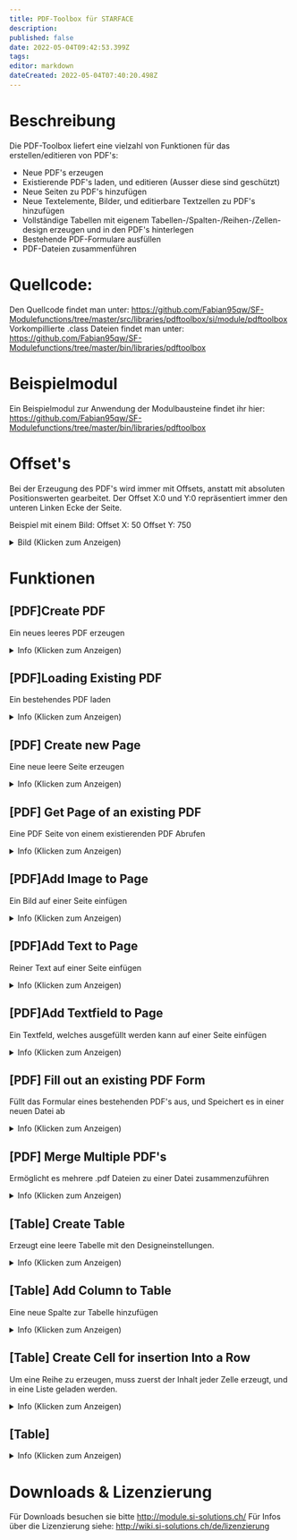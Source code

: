 ```yaml
---
title: PDF-Toolbox für STARFACE
description: 
published: false
date: 2022-05-04T09:42:53.399Z
tags: 
editor: markdown
dateCreated: 2022-05-04T07:40:20.498Z
---
```


# Beschreibung
Die PDF-Toolbox liefert eine vielzahl von Funktionen für das erstellen/editieren von PDF's:

- Neue PDF's erzeugen
- Existierende PDF's laden, und editieren (Ausser diese sind geschützt)
- Neue Seiten zu PDF's hinzufügen
- Neue Textelemente, Bilder, und editierbare Textzellen zu PDF's hinzufügen
- Vollständige Tabellen mit eigenem Tabellen-/Spalten-/Reihen-/Zellen-design erzeugen und in den PDF's hinterlegen
- Bestehende PDF-Formulare ausfüllen
- PDF-Dateien zusammenführen

# Quellcode:
Den Quellcode findet man unter: https://github.com/Fabian95qw/SF-Modulefunctions/tree/master/src/libraries/pdftoolbox/si/module/pdftoolbox
Vorkompillierte .class Dateien findet man unter: https://github.com/Fabian95qw/SF-Modulefunctions/tree/master/bin/libraries/pdftoolbox

# Beispielmodul
Ein Beispielmodul zur Anwendung der Modulbausteine findet ihr hier: https://github.com/Fabian95qw/SF-Modulefunctions/tree/master/bin/libraries/pdftoolbox

# Offset's
Bei der Erzeugung des PDF's wird immer mit Offsets, anstatt mit absoluten Positionswerten gearbeitet.
Der Offset X:0 und Y:0 repräsentiert immer den unteren Linken Ecke der Seite.

Beispiel mit einem Bild:
Offset X: 50
Offset Y: 750

<details>
  <summary>Bild (Klicken zum Anzeigen)</summary>
	
![Offset.PNG](/uploads/pdftoolbox/Offset.PNG)
   
</details>


# Funktionen

## \[PDF\]Create PDF
Ein neues leeres PDF erzeugen
<details>
  <summary>Info (Klicken zum Anzeigen)</summary>
	
  ### Outputvariablen:
  PDF (OBJECT) Repräsentiert ein leeres PDF, welches sich im Arbeitsspeicher befindet. Dieses Objekt wird am schluss benötigt, umd es auf die Festplatte zu schreiben.
   
</details>

## \[PDF\]Loading Existing PDF
Ein bestehendes PDF laden
<details>
  <summary>Info (Klicken zum Anzeigen)</summary>
	
### Inputvariablen:
Sourcefile (STRING): Der Absolute Pfad, zum PDF, welches fürs editieren geladen werden soll
  
>  PDF's welche einen Schreibschutz haben können nicht editiert werden  {.is-warning}

### Outputvariablen:
PDF (OBJECT) Repräsentiert das geladene PDF welches sich im Arbeitsspeicher befindet. Dieses Objekt wird am schluss benötigt, umd die Änderungen am PDF wieder auf die Festplatte zu schreiben-
     
</details>

## \[PDF\] Create new Page
Eine neue leere Seite erzeugen
<details>
  <summary>Info (Klicken zum Anzeigen)</summary>

### Inputvariablen:
PageSize (LEGAL ,LETTER ,A0 ,A1 ,A2 ,A3 ,A4 ,A5 ,A6), die grösse der neu zu erzeugenden Seite

### Outputvariablen:
Page (OBJECT): Repräsentiert eine leeres Seite, welches sich im Arbeitsspeicher befindet. **Diese Seite muss einem PDF Zugewiesen werden, damit diese im entsprechenden PDF abgespeichert wird.**

</details>

## \[PDF\] Get Page of an existing PDF
Eine PDF Seite von einem existierenden PDF Abrufen
<details>
  <summary>Info (Klicken zum Anzeigen)</summary>
	
### Inputvariablen:
  PDF (OBJECT) Repräsentiert das geladene PDF welches sich im Arbeitsspeicher befindet.
  PageNumber (NUMBER): Die Seitennummer, welche extrahiert werden soll
  
### Outputvariablen:
Page (OBJECT): Repräsentiert die entsprechende Seite vom PDF. **Diese Seite muss dem PDF nicht erneut zugewiesen werden, damit sie abgespeichert wird.**

</details>

## \[PDF\]Add Image to Page
Ein Bild auf einer Seite einfügen
<details>
  <summary>Info (Klicken zum Anzeigen)</summary>
	
### Inputvariablen:
  PDF (OBJECT) Das PDF, zu dem das Bild hinzugefügt werden soll.
  Page (OBJECT): Die Seite in diesem PDF, zu dem das Bild hinzugefügt werden soll.
  Path to Image (STRING): Der Pfad zum Bild, welches eingefügt werden soll.
  Width (NUMBER): Das Bild wird auf diese Länge Skaliert. Wenn 0 gesetzt wird, bleibt es auf Originalgrösse
  Height (NUMBER): Das Bild wird auf diese Höhe Skaliert. Wenn 0 gesetzt wird, bleibt es auf Originalgrösse
  Offset X (NUMBER): Offset in Breite
  Offset Y (NUMBER): Offset in Höhe
  
</details>

## \[PDF\]Add Text to Page
Reiner Text auf einer Seite einfügen
<details>
  <summary>Info (Klicken zum Anzeigen)</summary>
	
### Inputvariablen:
  PDF (OBJECT) Das PDF, zu dem das Bild hinzugefügt werden soll.
  Page (OBJECT): Die Seite in diesem PDF, zu dem das Bild hinzugefügt werden soll.
  Text (STRING): Der Text, welcher dort Platziert werden soll
  Font (DEFAULT, HELVETICA, HELVETICA_BOLD, HELVETICA_BOLD_OBLIQUE, HELVETICA_OBLIQUE, COURIER, COURIER_BOLD, COURIER_BOLD_OBLIQUE, COURIER_OBLIQUE, SYMBOL, TIMES_BOLD, TIMES_BOLD_ITALIC, TIMES_ITALIC, TIMES_ROMAN, ZAPF_DINGBATS): Die Schriftart
  Font Size (NUMBER): Schriftgrösse [pt]
  Offset X (NUMBER): Offset in Breite
  Offset Y (NUMBER): Offset in Höhe
  
</details>

## \[PDF\]Add Textfield to Page
Ein Textfeld, welches ausgefüllt werden kann auf einer Seite einfügen
<details>
  <summary>Info (Klicken zum Anzeigen)</summary>
	
### Inputvariablen:
  PDF (OBJECT) Das PDF, zu dem das Bild hinzugefügt werden soll.
  Page (OBJECT): Die Seite in diesem PDF, zu dem das Bild hinzugefügt werden soll.
  Fieldname (STRING): Der Name des Formularfelds. Dies wird bei der Auswertung von Formularen benötigt.
  Text (STRING): Der Text, der Vorbefüllt werden soll
  Width (NUMBER): Das Textfeld wird auf diese Länge skaliert. 
  Height (NUMBER): Das Textfeld wird auf diese Höhe skaliert.
  Offset X (NUMBER): Offset in Breite
  Offset Y (NUMBER): Offset in Höhe
  Bordercolor (R,G,B): Die Farbe des Feldrandes im Format [R,G,B] Z.b. 255,128,64
  Backgroundcolor: Die Farbe des Hintergrunds (Bei aktiver selektion)im Format [R,G,B] Z.b. 255,128,64
  Allow Editing of Textfield: Ob der Inhalt dieses Textfeldes editiert werden darf.
  
</details>

## \[PDF\] Fill out an existing PDF Form
Füllt das Formular eines bestehenden PDF's aus, und Speichert es in einer neuen Datei ab
<details>
  <summary>Info (Klicken zum Anzeigen)</summary>
	
### Inputvariablen:

Template (STRING): Das Originale Formular/die Vorlage, die Befüllt werden soll.
Targetfile (STRING): Wo die Ausgefüllte Version abgespeichert werden soll.
Mapping (MAP) Map<Fieldname, Content> Setzt den Inhalt eines Felds basierend auf dem Felnamen. Z.b.: {'Textbox1', '7.2.0.1'} setzt den Inhalt der "Textbox1" auf den Wert "7.2.0.1"
Replacement (MAP) Map<Searchstring, Replacementstring>.Ersetzt den Inhalt eines Feldes basierend auf dem Suchbegriff. Z.b. {'%SFVersion%'. '7.2.0.1'} Prüft alle Felder auf den Wert "%SFVersion%" und ersetzt alle gefundenen Instanzen davon mit "7.2.0.1".
Beispiel: Feld beinhaltet: "STARFACE-Version:%SFVersion%" Ergebnis: "STARFACE-Version:7.2.0.1"
SetReadOnly (BOOLEAN) Sets edited Fields to readonly, so they can't be edited by hand later on
</details>

## \[PDF\] Merge Multiple PDF's
Ermöglicht es mehrere .pdf Dateien zu einer Datei zusammenzuführen
<details>
  <summary>Info (Klicken zum Anzeigen)</summary>
	
### Inputvariablen:
PDF-Files (MAP): Map<Order, Path/to/PDF/File.pdf> Führt die PDF's in der Entsprechenden Reihenfolge zusammen. Z.b.: [{1, /tmp/Deckblatt.pdf}{2, /tmp/Inhalt.pdf}]. Erzeugt ein neues PDF mit dem Inhalt von "Deckblatt.pdf", gefolgt im Inhalt von "Inhalt.pdf".
Targetfile (STRING): Wohin das zusammengeführte PDF Exportiert werden soll.

</details>

## \[Table\] Create Table
  Erzeugt eine leere Tabelle mit den Designeinstellungen.
<details>
  <summary>Info (Klicken zum Anzeigen)</summary>
	
### Inputvariablen:

TableWidth (NUMBER): Vollständige Breite der Tabelle
  Font (DEFAULT, HELVETICA, HELVETICA_BOLD, HELVETICA_BOLD_OBLIQUE, HELVETICA_OBLIQUE, COURIER, COURIER_BOLD, COURIER_BOLD_OBLIQUE, COURIER_OBLIQUE, SYMBOL, TIMES_BOLD, TIMES_BOLD_ITALIC, TIMES_ITALIC, TIMES_ROMAN, ZAPF_DINGBATS): Die Schriftart
Font Size (NUMBER): Schriftgrösse [pt]
FontColor (R,G,B): Die Farbe der Schrift im Format [R,G,B] Z.b. 255,128,64
DoWordbreak (BOOLEAN): Der Text soll automatisch auf eine neue Zeile brechen, wenn er nicht in die Felder passt.
VerticalAlignment (BOTTOM, MIDDLE, TOP): Vertikale Ausrichtung
HorizontalAlignment (LEFT, CENTER, RIGHT, JUSTIFY): Horizontale Ausrichtung
BackGroundColor (STRING): Die Farbe des Hintergrunds im Format [R,G,B] Z.b. 255,128,64
BorderColor (STRING): Die Farbe des Randes im Format [R,G,B] Z.b. 255,128,64
BorderStyle (SOLID, DOTTED, DASHED): Ob der Rand Solide, Gestrichelt, oder Gepunktet sein soll
BorderWidth (NUMBER): Dicke des Randes [pt]
Padding (NUMBER): Abstandhalter zwischen Zellenrand und Inhalt [pt]

### Outputvariablen:
   Table (OBJECT): Repräsentiert die leere Tabelle mit den Designeinstellungen. Diese muss noch mit Spalten befüllt werden.
 
</details>
  
## \[Table\] Add Column to Table
  Eine neue Spalte zur Tabelle hinzufügen
<details>
  <summary>Info (Klicken zum Anzeigen)</summary>
	
### Inputvariablen:

Table (OBJECT): Die Tabelle, zu der die Spalte hinzugefügt werden soll.
ColumnWidth (NUMBER): Die Breite der Spalte.
Overridesettings (BOOLEAN): Die Designeinstellungen der Tabelle mit den unten eingestellten Einstellungen überschreiben. Falls dies nicht aktiv ist, muss nur die Tabelle, und Spaltenbreite angegeben werden.
Font (DEFAULT, HELVETICA, HELVETICA_BOLD, HELVETICA_BOLD_OBLIQUE, HELVETICA_OBLIQUE, COURIER, COURIER_BOLD, COURIER_BOLD_OBLIQUE, COURIER_OBLIQUE, SYMBOL, TIMES_BOLD, TIMES_BOLD_ITALIC, TIMES_ITALIC, TIMES_ROMAN, ZAPF_DINGBATS): Die Schriftart
Font Size (NUMBER): Schriftgrösse [pt]
FontColor (R,G,B): Die Farbe der Schrift im Format [R,G,B] Z.b. 255,128,64
 DoWordbreak (BOOLEAN): Der Text soll automatisch auf eine neue Zeile brechen, wenn er nicht in die Felder passt.
VerticalAlignment (BOTTOM, MIDDLE, TOP): Vertikale Ausrichtung
HorizontalAlignment (LEFT, CENTER, RIGHT, JUSTIFY): Horizontale Ausrichtung
BorderColorLeft (R,G,B): Die Farbe des linken Randes im Format [R,G,B] Z.b. 255,128,64
BorderColorRight(R,G,B): Die Farbe des rechten Randes im Format [R,G,B] Z.b. 255,128,64
BorderStyleLeft (SOLID, DOTTED, DASHED): Ob der linke Rand Solide, Gestrichelt, oder Gepunktet sein soll
BorderStyleRight (SOLID, DOTTED, DASHED): Ob der rechte Rand Solide, Gestrichelt, oder Gepunktet sein soll
BorderWidthLeft (NUMBER): Dicke des Randes [pt]
BorderWidthRight (NUMBER): Dicke des Randes [pt]

</details>
  
## \[Table\] Create Cell for insertion Into a Row
Um eine Reihe zu erzeugen, muss zuerst der Inhalt jeder Zelle erzeugt, und in eine Liste geladen werden.
<details>
  <summary>Info (Klicken zum Anzeigen)</summary>
	
### Inputvariablen:

Content (STRING): Der Inhalt dieser Zelle
Columnspan (NUMBER): Erlaubt es diese Zelle über mehrer Spalten zu verbinden. Um Spalten zu verbinden muss ein Wert von 2 oder Grösser angegeben werden.
Rowspan (NUMBER): Erlaubt es dieser Zelle über mehrere Reihen zu verbinden. Um Reihen zu verbinden muss ein Wert von 2 oder Grösser angegeben werden.
Overridesettings (BOOLEAN): Die Designeinstellungen der Tabelle, Spalte \& Reihe mit den unten eingestellten Einstellungen überschreiben. Falls dies nicht gesetzt ist, muss lediglich der Conten, und die Column/Rowspan angegeben werden.
Font (DEFAULT, HELVETICA, HELVETICA_BOLD, HELVETICA_BOLD_OBLIQUE, HELVETICA_OBLIQUE, COURIER, COURIER_BOLD, COURIER_BOLD_OBLIQUE, COURIER_OBLIQUE, SYMBOL, TIMES_BOLD, TIMES_BOLD_ITALIC, TIMES_ITALIC, TIMES_ROMAN, ZAPF_DINGBATS): Die Schriftart
Font Size (NUMBER): Schriftgrösse [pt]
FontColor (R,G,B): Die Farbe der Schrift im Format [R,G,B] Z.b. 255,128,64
DoWordbreak (BOOLEAN): Der Text soll automatisch auf eine neue Zeile brechen, wenn er nicht in die Felder passt.
VerticalAlignment (BOTTOM, MIDDLE, TOP): Vertikale Ausrichtung
HorizontalAlignment (LEFT, CENTER, RIGHT, JUSTIFY): Horizontale Ausrichtung
BackGroundColor (STRING):Die Farbe des Hintergrunds im Format [R,G,B] Z.b. 255,128,64
BorderColorTop (STRING):Die Farbe des oberen Randes im Format [R,G,B] Z.b. 255,128,64
BorderColorBottom (STRING): Die Farbe des unteren Randes im Format [R,G,B] Z.b. 255,128,64
BorderColorLeft (STRING): Die Farbe des linken Randes im Format [R,G,B] Z.b. 255,128,64
BorderColorRight (STRING): Die Farbe des rechten Randes im Format [R,G,B] Z.b. 255,128,64
    BorderStyleTop (SOLID, DOTTED, DASHED): Ob der obere Rand Solide, Gestrichelt, oder Gepunktet sein soll
    BorderStyleBottom (SOLID, DOTTED, DASHED): Ob der untere Rand Solide, Gestrichelt, oder Gepunktet sein soll
    BorderStyleLeft (SOLID, DOTTED, DASHED): Ob der linke Rand Solide, Gestrichelt, oder Gepunktet sein soll
    BorderStyleRight (SOLID, DOTTED, DASHED): Ob der rechte Rand Solide, Gestrichelt, oder Gepunktet sein soll
    BorderWidthTop (NUMBER): Dicke des oberen Randes [pt]
    BorderWidthBottom (NUMBER): Dicke des unteren Randes [pt]
    BorderWidthLeft (NUMBER): Dicke des linken Randes [pt]
    BorderWidthRight (NUMBER): Dicke des rechten Randes [pt]  
### Outputvariablen:
  Cell (OBJECT): Die Fertige Zelle. diese muss in eine LIST hinzugefügt, werden.

</details>
  
  
## \[Table\]
<details>
  <summary>Info (Klicken zum Anzeigen)</summary>
	
### Inputvariablen:

### Outputvariablen:

</details>

# Downloads & Lizenzierung
Für Downloads besuchen sie bitte http://module.si-solutions.ch/
Für Infos über die Lizenzierung siehe: http://wiki.si-solutions.ch/de/lizenzierung


